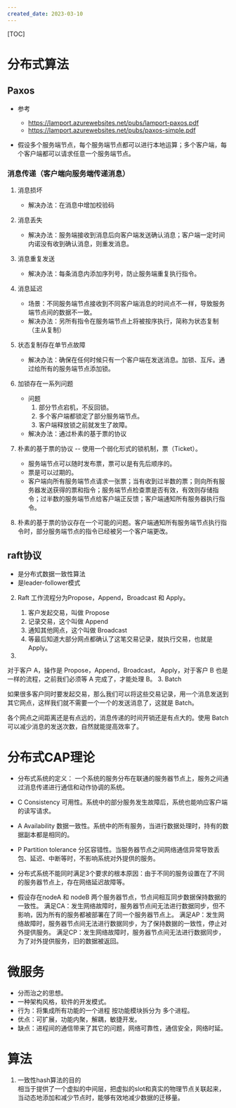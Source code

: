 ```yaml
---
created_date: 2023-03-10
---
```


[TOC]

# 分布式算法
## Paxos
- 参考
    - https://lamport.azurewebsites.net/pubs/lamport-paxos.pdf
    - https://lamport.azurewebsites.net/pubs/paxos-simple.pdf
    
- 假设多个服务端节点，每个服务端节点都可以进行本地运算；多个客户端，每个客户端都可以请求任意一个服务端节点。
### 消息传递（客户端向服务端传递消息）
1. 消息损坏
    - 解决办法：在消息中增加校验码
2. 消息丢失
    - 解决办法：服务端接收到消息后向客户端发送确认消息；客户端一定时间内诺没有收到确认消息，则重发消息。
3. 消息重复发送
    - 解决办法：每条消息内添加序列号，防止服务端重复执行指令。

4. 消息延迟
    - 场景：不同服务端节点接收到不同客户端消息的时间点不一样，导致服务端节点间的数据不一致。
    - 解决办法：另所有指令在服务端节点上将被按序执行，简称为状态复制（主从复制）

5. 状态复制存在单节点故障
    - 解决办法：确保在任何时候只有一个客户端在发送消息。加锁、互斥。通过给所有的服务端节点添加锁。

6. 加锁存在一系列问题
    - 问题
        1. 部分节点宕机，不反回锁。
        2. 多个客户端都锁定了部分服务端节点。
        3. 客户端释放锁之前就发生了故障。
    - 解决办法：通过朴素的基于票的协议

7. 朴素的基于票的协议 -- 使用一个弱化形式的锁机制，票（Ticket）。
    - 服务端节点可以随时发布票，票可以是有先后顺序的。
    - 票是可以过期的。
    - 客户端向所有服务端节点请求一张票；当有收到过半数的票；则向所有服务器发送获得的票和指令；服务端节点检查票是否有效，有效则存储指令；过半数的服务端节点给客户端正反馈；客户端通知所有服务器执行指令。

8. 朴素的基于票的协议存在一个可能的问题。客户端通知所有服务端节点执行指令时，部分服务端节点的指令已经被另一个客户端更改。



## raft协议
- 是分布式数据一致性算法
- 是leader-follower模式

2. Raft 工作流程分为Propose，Append，Broadcast 和 Apply。
    1. 客户发起交易，叫做 Propose
    2. 记录交易，这个叫做 Append
    3. 通知其他网点，这个叫做 Broadcast
    4. 等最后知道大部分网点都确认了这笔交易记录，就执行交易，也就是 Apply。

2. 
对于客户 A，操作是 Propose，Append，Broadcast， Apply，对于客户 B 也是一样的流程，之前我们必须等 A 完成了，才能处理 B。
3. 
Batch

如果很多客户同时要发起交易，那么我们可以将这些交易记录，用一个消息发送到其它网点，这样我们就不需要一个一个的发送消息了，这就是 Batch。

各个网点之间距离还是有点远的，消息传递的时间开销还是有点大的。使用 Batch 可以减少消息的发送次数，自然就能提高效率了。

# 分布式CAP理论
- 分布式系统的定义： 一个系统的服务分布在联通的服务器节点上，服务之间通过消息传递进行通信和动作协调的系统。

- C Consistency 可用性。系统中的部分服务发生故障后，系统也能响应客户端的读写请求。
- A Availability 数据一致性。系统中的所有服务，当进行数据处理时，持有的数据副本都是相同的。
- P Partition tolerance 分区容错性。当服务器节点之间网络通信异常导致丢包、延迟、中断等时，不影响系统对外提供的服务。

- 分布式系统不能同时满足3个要求的根本原因：由于不同的服务设置在了不同的服务器节点上，存在网络延迟故障等。
- 假设存在nodeA 和 nodeB 两个服务器节点，节点间相互同步数据保持数据的一致性。
    满足CA：发生网络故障时，服务器节点间无法进行数据同步，但不影响，因为所有的服务都被部署在了同一个服务器节点上。
    满足AP：发生网络故障时，服务器节点间无法进行数据同步，为了保持数据的一致性，停止对外提供服务。
    满足CP：发生网络故障时，服务器节点间无法进行数据同步，为了对外提供服务，旧的数据被返回。

# 微服务
- 分而治之的思想。
- 一种架构风格，软件的开发模式。
- 行为：将集成所有功能的一个进程 按功能模块拆分为 多个进程。
- 优点：可扩展，功能内聚，解耦，敏捷开发。 
- 缺点：进程间的通信带来了其它的问题，网络可靠性，通信安全，网络时延。

# 算法
1. 一致性hash算法的目的  
相当于提供了一个虚拟的中间层，把虚拟的slot和真实的物理节点关联起来，当动态地添加和减少节点时，能够有效地减少数据的迁移量。
